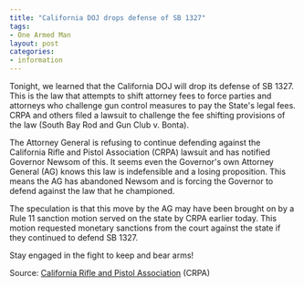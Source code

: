 ```yaml
---
title: "California DOJ drops defense of SB 1327"
tags:
- One Armed Man
layout: post
categories:
- information
---
```


Tonight, we learned that the California DOJ will drop its defense of SB 1327. This is the law that attempts to shift attorney fees to force parties and attorneys who challenge gun control measures to pay the State's legal fees. CRPA and others filed a lawsuit to challenge the fee shifting provisions of the law (South Bay Rod and Gun Club v. Bonta).

The Attorney General is refusing to continue defending against the California Rifle and Pistol Association (CRPA) lawsuit and has notified Governor Newsom of this. It seems even the Governor's own Attorney General (AG) knows this law is indefensible and a losing proposition. This means the AG has abandoned Newsom and is forcing the Governor to defend against the law that he championed.

The speculation is that this move by the AG may have been brought on by a Rule 11 sanction motion served on the state by CRPA earlier today. This motion requested monetary sanctions from the court against the state if they continued to defend SB 1327.

Stay engaged in the fight to keep and bear arms!

Source: [California Rifle and Pistol Association](https://crpa.org) (CRPA)
